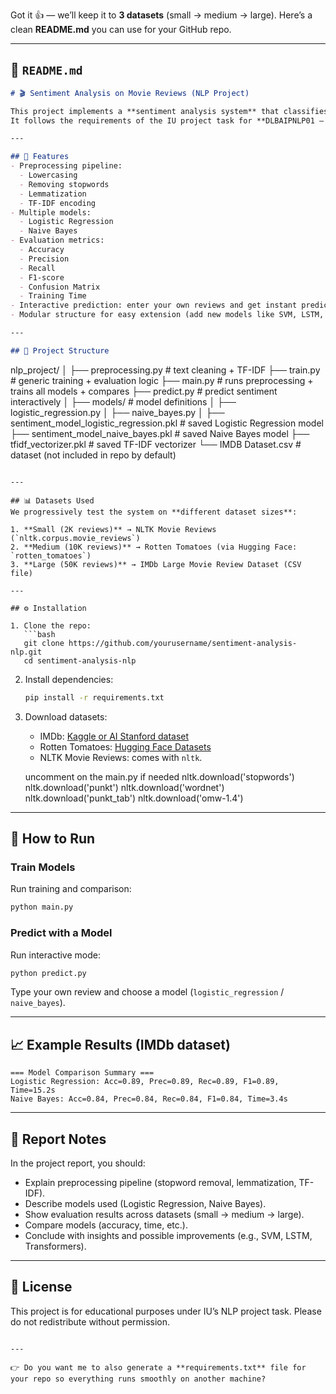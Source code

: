 Got it 👍 — we’ll keep it to **3 datasets** (small → medium → large).
Here’s a clean **README.md** you can use for your GitHub repo.

---

## 📄 `README.md`

```markdown
# 🎬 Sentiment Analysis on Movie Reviews (NLP Project)

This project implements a **sentiment analysis system** that classifies movie reviews as **Positive** or **Negative** using Natural Language Processing (NLP) and Machine Learning techniques.  
It follows the requirements of the IU project task for **DLBAIPNLP01 – NLP**.

---

## 🚀 Features
- Preprocessing pipeline:
  - Lowercasing
  - Removing stopwords
  - Lemmatization
  - TF-IDF encoding
- Multiple models:
  - Logistic Regression
  - Naive Bayes
- Evaluation metrics:
  - Accuracy
  - Precision
  - Recall
  - F1-score
  - Confusion Matrix
  - Training Time
- Interactive prediction: enter your own reviews and get instant predictions.
- Modular structure for easy extension (add new models like SVM, LSTM, BERT).

---

## 📂 Project Structure
```

nlp\_project/
│
├── preprocessing.py              # text cleaning + TF-IDF
├── train.py                      # generic training + evaluation logic
├── main.py                       # runs preprocessing + trains all models + compares
├── predict.py                    # predict sentiment interactively
│
├── models/                       # model definitions
│   ├── logistic\_regression.py
│   ├── naive\_bayes.py
│
├── sentiment\_model\_logistic\_regression.pkl   # saved Logistic Regression model
├── sentiment\_model\_naive\_bayes.pkl           # saved Naive Bayes model
├── tfidf\_vectorizer.pkl                      # saved TF-IDF vectorizer
└── IMDB Dataset.csv                          # dataset (not included in repo by default)

````

---

## 📊 Datasets Used
We progressively test the system on **different dataset sizes**:

1. **Small (2K reviews)** → NLTK Movie Reviews (`nltk.corpus.movie_reviews`)  
2. **Medium (10K reviews)** → Rotten Tomatoes (via Hugging Face: `rotten_tomatoes`)  
3. **Large (50K reviews)** → IMDb Large Movie Review Dataset (CSV file)  

---

## ⚙️ Installation

1. Clone the repo:
   ```bash
   git clone https://github.com/yourusername/sentiment-analysis-nlp.git
   cd sentiment-analysis-nlp
````

2. Install dependencies:

   ```bash
   pip install -r requirements.txt
   ```

3. Download datasets:

   * IMDb: [Kaggle or AI Stanford dataset](https://ai.stanford.edu/~amaas/data/sentiment/)
   * Rotten Tomatoes: [Hugging Face Datasets](https://huggingface.co/datasets/rotten_tomatoes)
   * NLTK Movie Reviews: comes with `nltk`.

   uncomment on the main.py if needed
    nltk.download('stopwords')
    nltk.download('punkt')
    nltk.download('wordnet')
    nltk.download('punkt_tab')
    nltk.download('omw-1.4')

---

## 🏃 How to Run

### Train Models

Run training and comparison:

```bash
python main.py
```

### Predict with a Model

Run interactive mode:

```bash
python predict.py
```

Type your own review and choose a model (`logistic_regression` / `naive_bayes`).

---

## 📈 Example Results (IMDb dataset)

```
=== Model Comparison Summary ===
Logistic Regression: Acc=0.89, Prec=0.89, Rec=0.89, F1=0.89, Time=15.2s
Naive Bayes: Acc=0.84, Prec=0.84, Rec=0.84, F1=0.84, Time=3.4s
```

---

## 📝 Report Notes

In the project report, you should:

* Explain preprocessing pipeline (stopword removal, lemmatization, TF-IDF).
* Describe models used (Logistic Regression, Naive Bayes).
* Show evaluation results across datasets (small → medium → large).
* Compare models (accuracy, time, etc.).
* Conclude with insights and possible improvements (e.g., SVM, LSTM, Transformers).

---

## 📜 License

This project is for educational purposes under IU’s NLP project task. Please do not redistribute without permission.

```

---

👉 Do you want me to also generate a **requirements.txt** file for your repo so everything runs smoothly on another machine?
```
